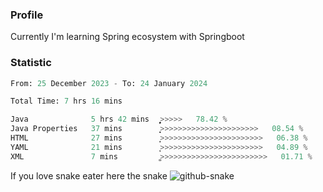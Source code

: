 ### Profile 

Currently I'm learning Spring ecosystem with Springboot

### Statistic
<!--START_SECTION:waka-->

```python
From: 25 December 2023 - To: 24 January 2024

Total Time: 7 hrs 16 mins

Java              5 hrs 42 mins   ͎͎͎͎͎͎͎͎͎͎͎͎͎͎͎͎͎͎͎̝>>>>>   78.42 %
Java Properties   37 mins         ͎͎͙>>>>>>>>>>>>>>>>>>>>>>   08.54 %
HTML              27 mins         ͎̝>>>>>>>>>>>>>>>>>>>>>>>   06.38 %
YAML              21 mins         ͎͕>>>>>>>>>>>>>>>>>>>>>>>   04.89 %
XML               7 mins          ͚>>>>>>>>>>>>>>>>>>>>>>>>   01.71 %
```

<!--END_SECTION:waka-->

If you love snake eater here the snake 
<picture>
  <source media="(prefers-color-scheme: dark)" srcset="https://github.com/pradana4648/pradana4648/blob/c0566a83ca6ea5f2e46bab00e717c4c82b4b5c4c/github-contribution-grid-snake-dark.svg" />
  <source media="(prefers-color-scheme: light)" srcset="https://github.com/pradana4648/pradana4648/blob/c0566a83ca6ea5f2e46bab00e717c4c82b4b5c4c/github-contribution-grid-snake.svg" />
  <img alt="github-snake" src="https://github.com/pradana4648/pradana4648/blob/c0566a83ca6ea5f2e46bab00e717c4c82b4b5c4c/github-contribution-grid-snake.svg" />
</picture>
